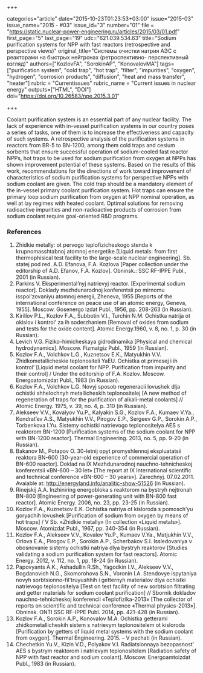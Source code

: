 +++

categories="article"
date="2015-10-23T01:23:53+03:00"
issue="2015-03"
issue_name="2015 - #03"
issue_id="3"
number="01"
file = "https://static.nuclear-power-engineering.ru/articles/2015/03/01.pdf"
first_page="5"
last_page="19"
udc="621.039.534.63"
title="Sodium purification systems for NPP with fast reactors (retrospective and perspective views)"
original_title="Системы очистки натрия АЭС с реакторами на быстрых нейтронах (ретроспективно- перспективный взгляд)"
authors=["KozlovFA", "SorokinAP", "KonovalovMA"]
tags=["purification system", "cold trap", "hot trap", "filter", "impurities", "oxygen", "hydrogen", "corrosion products", "diffusion", "heat and mass transfer", "heater"]
rubric = "Сurrentissues"
rubric_name = "Current issues in nuclear energy"
outputs=["HTML", "DOI"]
doi="https://doi.org/10.26583/npe.2015.3.01"

+++

Coolant purification system is an essential part of any nuclear facility. The lack of experience with in-vessel purification systems in our country poses a series of tasks, one of them is to increase the effectiveness and capacity of such systems. A retrospective analysis of the purification systems in reactors from BR-5 to BN-1200, among them cold traps and cesium sorbents that ensure successful operation of sodium-cooled fast reactor NPPs, hot traps to be used for sodium purification from oxygen at NPPs has shown improvement potential of these systems. Based on the results of this work, recommendations for the directions of work toward improvement of characteristics of sodium purification systems for perspective NPPs with sodium coolant are given. The cold trap should be a mandatory element of the in-vessel primary coolant purification system. Hot traps can ensure the primary loop sodium purification from oxygen at NPP nominal operation, as well at lay regimes with heated coolant. Optimal solutions for removing radioactive impurities and non-radioactive products of corrosion from sodium coolant require goal-oriented R&D programs.

### References

1. Zhidkie metally: ot pervogo teplofizicheskogo stenda k krupnomasshtabnoj atomnoj energetike [Liquid metals: from first thermophisical test facility to the large-scale nuclear engineering]. Sb. statej pod red. A.D. Efanova, F.A. Kozlova [Paper collection under the editorship of A.D. Efanov, F.A. Kozlov]. Obninsk.: SSC RF-IPPE Publ., 2001 (in Russian).
2. Parkins V. Eksperimental’nyj natrievyj reactor. [Experimental sodium reactor]. Doklady mezhdunarodnoj konferentsii po mirnomu isspol’zovaniyu atomnoj energii, Zheneva, 1955 [Reports of the international conference on peace use of an atomic energy, Geneva, 1955]. Moscow. Gosenergo izdat Publ., 1956, pp. 208-263 (in Russian).
3. Kirillov P.L., Kozlov F.A., Subbotin V.I., Turchin N.M. Ochistka natrija ot okislov i kontrol’ za ih soderzhaniem [Removal of oxides from sodium and tests for the oxide content]. Atomic Energy.1960, v. 8, no. 1, p. 30 (in Russian).
4. Levich V.G. Fiziko-himicheskaya gidrodinamika [Physical and chemical hydrodynamics]. Moscow. Fizmatgiz Publ., 1959 (in Russian).
5. Kozlov F.A., Volchkov L.G., Kuznetsov E.K., Matyukhin V.V. Zhidkometallicheskie teplonositeli YaEU. Ochistka ot primesej i ih kontrol’ [Liquid metal coolant for NPP. Purification from impurity and their control] / Under the editorship of F.A. Kozlov. Moscow. Energoatomizdat Publ., 1983 (in Russian).
6. Kozlov F.A., Volchkov L.G. Novyj sposob regeneracii lovushek dlja ochistki shhelochnyh metallicheskih teplonositelej [A new method of regeneration of traps for the purification of alkali-metal coolants] // Atomic Energy. 1975, v. 39, no. 4, p. 310 (in Russian).
7. Alekseev V.V., Kovalyov Yu.P., Kalyakin S.G., Kozlov F.A., Kumaev V.Ya., Kondrat’ev A.S., Matyukhin V.V., Pirogov E.P., Sergeev G.P., Sorokin A.P., Torbenkova I.Yu. Sistemy ochistki natrievogo teplonositelya AES s reaktorom BN-1200 [Purification systems of the sodium coolant for NPP with BN-1200 reactor]. Thermal Engineering. 2013, no. 5, pp. 9-20 (in Russian).
8. Bakanov M., Potapov O. 30-letnij opyt promyshlennoj ekspluatatsii reaktora BN-600 [30-year-old experience of commercial operation of BN-600 reactor]. Doklad na IX Mezhdunarodnoj nauchno-tehnicheskoj konferentsii «BN-600 – 30 let» [The report at IX International scientific and technical conference «BN-600 – 30 years»]. Zarechnyj. 07.02.2011. Avaiable at: http://energyland.info/analitic-show-51526 (in Russian).
9. Rinejskij A.A. Inzhiniring energobloka s reaktorom na bystryh nejtronah BN-800 [Engineering of power-generating unit with BN-800 fast reactor]. Atomic Energy. 2006, no. 23, pp. 23-25 (in Russian).
10. Kozlov F.A., Kuznetsov E.K. Ochistka natriya ot kisloroda s pomosch’yu goryachih lovushek [Purification of sodium from oxygen by means of hot traps] / V Sb. «Zhidkie metally» [In collection «Liquid metals»]. Moscow. Atomizdat Publ., 1967, pp. 340-354 (in Russian).
11. Kozlov F.A., Alekseev V.V., Kovalev Yu.P., Kumaev V.Ya., Matjukhin V.V., Orlova E.A., Pirogov E.P., Sorokin A.P., Scherbakov S.I. Issledovaniya v obosnovanie sistemy ochistki natriya dlya bystryh reaktorov [Studies validating a sodium purification system for fast reactors]. Atomic Energy. 2012, v. 112, no. 1, pp. 18-24 (in Russian).
12. Papovyants A.K., Ashadullin R.Sh., Yagodkin I.V., Alekseev V.V., Bogdanovich N.G., Skomorohova S.N., Voronin I.A. Stendovye ispytaniya novyh sorbtsionno-fil’truyushhih i getternyh materialov dlya ochistki natrievogo teplonositelya [Test on test facility of new sorbtsion filtrating and getter materials for sodium coolant purification] // Sbornik dokladov nauchno-tehnicheskoj konferencii «Teplofizika-2013» [The collector of reports on scientific and technical conference «Thermal physics-2013»]. Obninsk. ONTI SSC RF-IPPE Publ. 2014, pp. 421-428 (in Russian).
13. Kozlov F.A., Sorokin A.P., Konovalov M.A. Ochistka getterami zhidkometallicheskih sistem s natrievym teplonositelem ot kisloroda [Purification by getters of liquid metal systems with the sodium coolant from oxygen]. Thermal Engineering. 2015. – V pechati (in Russian).
14. Chechetkin Yu.V., Kizin V.D., Polyakov V.I. Radiatsionnaya bezopasnost’ AES s bystrym reaktorom i natrievym teplonositelem [Radiation safety of NPP with fast reactor and sodium coolant]. Moscow. Energoamtoizdat Publ., 1983 (in Russian).